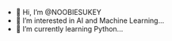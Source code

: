 - 👋 Hi, I’m @NOOBIESUKEY
- 👀 I’m interested in AI and Machine Learning...
- 🌱 I’m currently learning Python...
 

